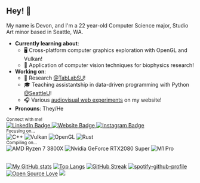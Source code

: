## Hey! 👋

My name is Devon, and I'm a 22 year-old Computer Science major, Studio Art minor based in Seattle, WA.

- **Currently learning about**:
  - 🖥️ Cross-platform computer graphics exploration with OpenGL and Vulkan!
  - 🧫 Application of computer vision techniques for biophysics research!
- **Working on**: 
  - 🔬 Research [@TabLabSU](https://github.com/tablabsu)!
  - 🎓 Teaching assistantship in data-driven programming with Python [@SeattleU](https://www.seattleu.edu/)!
  - 🎧 Various [audiovisual web experiments](https://www.devon.engineering/playground/) on my website!
- **Pronouns**: They/He

<div>
  <sub>Connect with me!</sub>
  <div>
    <a href="https://linkedin.com/in/devonmckee">
      <img alt="LinkedIn Badge" src="https://img.shields.io/badge/LinkedIn-0e76a8?style=flat-square&logo=linkedin&logoColor=white" />
    </a>
    <a href="https://devon.engineering">
      <img alt="Website Badge" src="https://img.shields.io/badge/Website-3b5998?style=flat-square&logo=google-chrome&logoColor=white" />
    </a>
    <a href="https://instagram.com/d.m.c.k.e.e/">
      <img alt="Instagram Badge" src="https://img.shields.io/badge/Instagram-e4405f?style=flat-square&logo=instagram&logoColor=white" />
    </a>
  </div>
</div>
<div>
  <sub>Focusing on...</sub>
  <div>
    <img alt="C++" src="https://img.shields.io/badge/-C++-00599C?style=flat-square&logo=c%2B%2B&logoColor=white" />
    <img alt="Vulkan" src="https://img.shields.io/badge/-Vulkan-AC162C?style=flat-square&logo=vulkan&logoColor=white" />
    <img alt="OpenGL" src="https://img.shields.io/badge/-OpenGL-5586A4?style=flat-square&logo=opengl&logoColor=white" />
    <img alt="Rust" src="https://img.shields.io/badge/-Rust-000000?style=flat-square&logo=rust&logoColor=white" />
  </div>
</div>
<div>
  <sub>Compiling on...</sub>
  <div>
    <img alt="AMD Ryzen 7 3800X" src="https://img.shields.io/badge/AMD-Ryzen_7_3800X-ED1C24?style=flat-square&logo=amd&logoColor=white" />
    <img alt="Nvidia GeForce RTX2080 Super" src="https://img.shields.io/badge/NVIDIA-RTX%202080%20S-76B900?style=flat-square&logo=nvidia&logoColor=white" />
    <img alt="M1 Pro" src="https://img.shields.io/badge/Apple-M1%20Pro-000000?style=flat-square&logo=apple&logoColor=white" />
  </div>
</div>
<br />

[![My GitHub stats](https://github-readme-stats.vercel.app/api?username=d-mckee&count_private=true&show_icons=true)](https://github.com/anuraghazra/github-readme-stats)
[![Top Langs](https://github-readme-stats.vercel.app/api/top-langs/?username=d-mckee&layout=compact&langs_count=10&exclude_repo=d-mckee.github.io,resume,computer-graphics&hide=TypeScript,SCSS,CSS,HTML,Batchfile,Shell,Makefile,Lex)](https://github.com/anuraghazra/github-readme-stats)
[![GitHub Streak](http://github-readme-streak-stats.herokuapp.com?user=d-mckee)](https://git.io/streak-stats)
[![spotify-github-profile](https://spotify-github-profile.vercel.app/api/view?uid=dev142gold&cover_image=true&theme=novatorem)](https://github.com/kittinan/spotify-github-profile)
[![Open Source Love](https://badges.frapsoft.com/os/v3/open-source.png?v=103)](https://github.com/ellerbrock/open-source-badges/)
![](https://hit.yhype.me/github/profile?user_id=36770835)

<!-- DISABLED -->
<!-- [![Visitors counter badge](https://komarev.com/ghpvc/?username=d-mckee&color=blue&label=visitors&style=flat-square&color=8CD93A)](https://github.com/antonkomarev/github-profile-views-counter) -->
<!-- 
[![LinkedIn Badge](https://img.shields.io/badge/LinkedIn-0e76a8?style=for-the-badge&logo=linkedin&logoColor=white)](https://linkedin.com/in/devonmckee)
[![Website Badge](https://img.shields.io/badge/Website-3b5998?style=for-the-badge&logo=google-chrome&logoColor=white)](https://devon.engineering)
[![Instagram Badge](https://img.shields.io/badge/Instagram-e4405f?style=for-the-badge&logo=instagram&logoColor=white)](https://instagram.com/d.m.c.k.e.e/)
-->
<!--
![Rust](https://img.shields.io/badge/Rust-000000?style=for-the-badge&logo=rust&logoColor=white)
![Python](https://img.shields.io/badge/Python-3776AB?style=for-the-badge&logo=python&logoColor=white)
![C#](https://img.shields.io/badge/C%23-239120?style=for-the-badge&logo=c-sharp&logoColor=white)
![C](https://img.shields.io/badge/C-00599C?style=for-the-badge&logo=c&logoColor=white)
-->
<!--
![AMD Ryzen 7 3800X](https://img.shields.io/badge/AMD-Ryzen_7_3800X-ED1C24?style=for-the-badge&logo=amd&logoColor=white)
![Nvidia GeForce RTX2080 Super](https://img.shields.io/badge/NVIDIA-RTX%202080%20S-76B900?style=for-the-badge&logo=nvidia&logoColor=white)
-->
<!--
<div>
  <a href="https://github.com/ellerbrock/open-source-badges/">
    <img alt="Open Source Love" src="https://badges.frapsoft.com/os/v3/open-source.png?v=103" />
  </a>
</div>
-->
